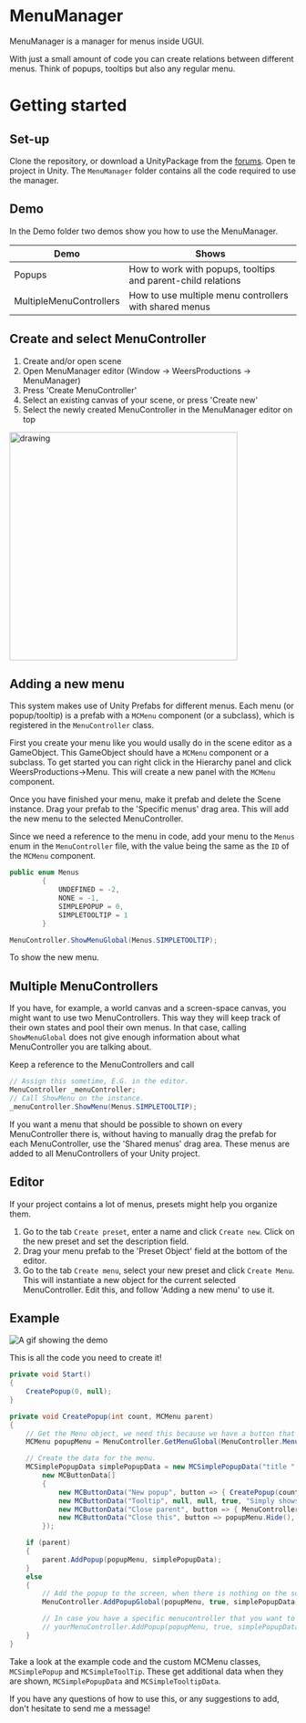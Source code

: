 # MenuManager
MenuManager is a manager for menus inside UGUI.

With just a small amount of code you can create relations between different menus. Think of popups, tooltips but also any regular menu.

# Getting started
## Set-up
Clone the repository, or download a UnityPackage from the [forums](https://forum.unity.com/threads/wip-open-source-menumanager.503537/). Open te project in Unity. The ```MenuManager``` folder contains all the code required to use the manager.

## Demo
In the Demo folder two demos show you how to use the MenuManager.

| Demo | Shows
--- | ---
| Popups | How to work with popups, tooltips and parent-child relations|
| MultipleMenuControllers | How to use multiple menu controllers with shared menus|

## Create and select MenuController
1. Create and/or open scene
2. Open MenuManager editor (Window -> WeersProductions -> MenuManager)
3. Press 'Create MenuController'
4. Select an existing canvas of your scene, or press 'Create new'
5. Select the newly created MenuController in the MenuManager editor on 
top
<img src="https://user-images.githubusercontent.com/22612711/50911543-63fcac00-1430-11e9-8c62-748314815597.png" alt="drawing" width="400"/>

## Adding a new menu
This system makes use of Unity Prefabs for different menus. Each menu (or popup/tooltip) is a prefab with a ```MCMenu``` component (or a subclass), which is registered in the ```MenuController``` class.

First you create your menu like you would usally do in the scene editor as a GameObject. This GameObject should have a ```MCMenu``` component or a subclass.
To get started you can right click in the Hierarchy panel and click WeersProductions->Menu. This will create a new panel with the ```MCMenu``` component.

Once you have finished your menu, make it prefab and delete the Scene instance. Drag your prefab to the 'Specific menus' drag area. This will add the new menu to the selected MenuController.

Since we need a reference to the menu in code, add your menu to the ```Menus``` enum in the ```MenuController``` file, with the value being the same as the ```ID``` of the ```MCMenu``` component.
```csharp
public enum Menus
        {
            UNDEFINED = -2,
            NONE = -1,
            SIMPLEPOPUP = 0,
            SIMPLETOOLTIP = 1
        }
```
```csharp
MenuController.ShowMenuGlobal(Menus.SIMPLETOOLTIP);
```
To show the new menu.

## Multiple MenuControllers
If you have, for example, a world canvas and a screen-space canvas, you might want to use two MenuControllers. This way they will keep track of their own states and pool their own menus. 
In that case, calling ```ShowMenuGlobal``` does not give enough information about what MenuController you are talking about.

Keep a reference to the MenuControllers and call
```csharp
// Assign this sometime, E.G. in the editor.
MenuController _menuController;
// Call ShowMenu on the instance.
_menuController.ShowMenu(Menus.SIMPLETOOLTIP);
```

If you want a menu that should be possible to shown on every MenuController there is, without having to manually drag the prefab for each MenuController, use the 'Shared menus' drag area. These menus are added to all MenuControllers of your Unity project. 

## Editor
If your project contains a lot of menus, presets might help you organize them. 
 
1. Go to the tab ```Create preset```, enter a name and click ```Create new```. Click on the new preset and set the description field. 
2. Drag your menu prefab to the 'Preset Object' field at the bottom of the editor. 
3. Go to the tab ```Create menu```, select your new preset and click ```Create Menu```. This will instantiate a new object for the current selected MenuController. Edit this, and follow 'Adding a new menu' to use it. 


## Example

![A gif showing the demo](https://user-images.githubusercontent.com/22612711/32513569-d6973cc6-c3fa-11e7-9106-eada8ba07e85.gif)

This is all the code you need to create it!
```csharp
private void Start()
{
    CreatePopup(0, null);
}

private void CreatePopup(int count, MCMenu parent)
{
    // Get the Menu object, we need this because we have a button that closes the menu.
    MCMenu popupMenu = MenuController.GetMenuGlobal(MenuController.Menus.SIMPLEPOPUP);

    // Create the data for the menu.
    MCSimplePopupData simplePopupData = new MCSimplePopupData("title " + count, "This is another popup.",
        new MCButtonData[]
        {
            new MCButtonData("New popup", button => { CreatePopup(count + 1, popupMenu); }, null, true, "Creates a new popup"),
            new MCButtonData("Tooltip", null, null, true, "Simply shows the tooltip working"),
            new MCButtonData("Close parent", button => { MenuController.HideMenuGlobal(popupMenu.Parent); }, null, true, "Closes the parent menu (which will close all children)"),
            new MCButtonData("Close this", button => popupMenu.Hide(), null, true, "Closes this popup")
        });

    if (parent)
    {
        parent.AddPopup(popupMenu, simplePopupData);
    }
    else
    {
        // Add the popup to the screen, when there is nothing on the screen it will be added as a menu instead of a popup. 
        MenuController.AddPopupGlobal(popupMenu, true, simplePopupData);

        // In case you have a specific menucontroller that you want to use:
        // yourMenuController.AddPopup(popupMenu, true, simplePopupData);
    }
}
```

Take a look at the example code and the custom MCMenu classes, ```MCSimplePopup``` and ```MCSimpleToolTip```. These get additional data when they are shown, ```MCSimplePopupData``` and ```MCSimpleTooltipData```. 

If you have any questions of how to use this, or any suggestions to add, don't hesitate to send me a message!